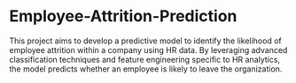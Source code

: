 # Employee-Attrition-Prediction
This project aims to develop a predictive model to identify the likelihood of employee attrition within a company using HR data. By leveraging advanced classification techniques and feature engineering specific to HR analytics, the model predicts whether an employee is likely to leave the organization. 
